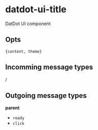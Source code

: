 # datdot-ui-title
DatDot UI component

Opts
---
`{content, theme}`

Incomming message types
---
/

Outgoing message types
---

**parent**
- `ready`
- `click`
